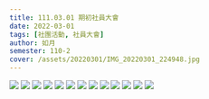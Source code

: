 ```yaml
---
title: 111.03.01 期初社員大會
date: 2022-03-01
tags: [社團活動, 社員大會]
author: 如月
semester: 110-2
cover: /assets/20220301/IMG_20220301_224948.jpg
---
```


![](/assets/20220301/IMG_20220301_200216.jpg) ![](/assets/20220301/IMG_20220301_200242.jpg)
![](/assets/20220301/IMG_20220301_200256.jpg) ![](/assets/20220301/IMG_20220301_200751.jpg)
![](/assets/20220301/IMG_20220301_201339.jpg) ![](/assets/20220301/IMG_20220301_201348.jpg)
![](/assets/20220301/IMG_20220301_203524.jpg) ![](/assets/20220301/IMG_20220301_203534.jpg)
![](/assets/20220301/IMG_20220301_204932.jpg) ![](/assets/20220301/IMG_20220301_224816.jpg)
![](/assets/20220301/IMG_20220301_224818.jpg) ![](/assets/20220301/IMG_20220301_224925.jpg)
![](/assets/20220301/IMG_20220301_224948.jpg)

